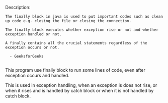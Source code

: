 Description:
```
The finally block in java is used to put important codes such as clean up code e.g. closing the file or closing the connection. 

The finally block executes whether exception rise or not and whether exception handled or not. 

A finally contains all the crucial statements regardless of the exception occurs or not.

  - GeeksforGeeks
  
  ```
  
  This program use finally block to run some lines of code, even after exception occurs and handled.
  
  This is used in exception handling, when an exception is does not rise, or when it rises and is handled by catch block or when it is not handled by catch block.
  
  
